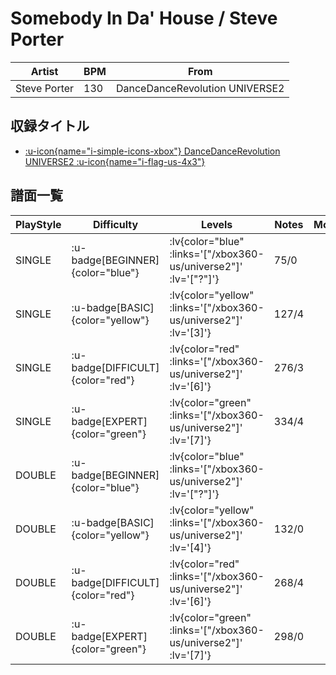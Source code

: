 # Somebody In Da' House / Steve Porter

|Artist|BPM|From|
|------|---|----|
|Steve Porter|130|DanceDanceRevolution UNIVERSE2|

## 収録タイトル

- [ :u-icon{name="i-simple-icons-xbox"} DanceDanceRevolution UNIVERSE2 :u-icon{name="i-flag-us-4x3"} ](/xbox360-us/universe2)

## 譜面一覧

|PlayStyle|Difficulty|Levels|Notes|Movie|
|---------|----------|------|-----|-----|
|SINGLE| :u-badge[BEGINNER]{color="blue"} | :lv{color="blue" :links='["/xbox360-us/universe2"]' :lv='["?"]'} |75/0||
|SINGLE| :u-badge[BASIC]{color="yellow"} | :lv{color="yellow" :links='["/xbox360-us/universe2"]' :lv='[3]'} |127/4||
|SINGLE| :u-badge[DIFFICULT]{color="red"} | :lv{color="red" :links='["/xbox360-us/universe2"]' :lv='[6]'} |276/3||
|SINGLE| :u-badge[EXPERT]{color="green"} | :lv{color="green" :links='["/xbox360-us/universe2"]' :lv='[7]'} |334/4||
|DOUBLE| :u-badge[BEGINNER]{color="blue"} | :lv{color="blue" :links='["/xbox360-us/universe2"]' :lv='["?"]'} |||
|DOUBLE| :u-badge[BASIC]{color="yellow"} | :lv{color="yellow" :links='["/xbox360-us/universe2"]' :lv='[4]'} |132/0||
|DOUBLE| :u-badge[DIFFICULT]{color="red"} | :lv{color="red" :links='["/xbox360-us/universe2"]' :lv='[6]'} |268/4||
|DOUBLE| :u-badge[EXPERT]{color="green"} | :lv{color="green" :links='["/xbox360-us/universe2"]' :lv='[7]'} |298/0||
